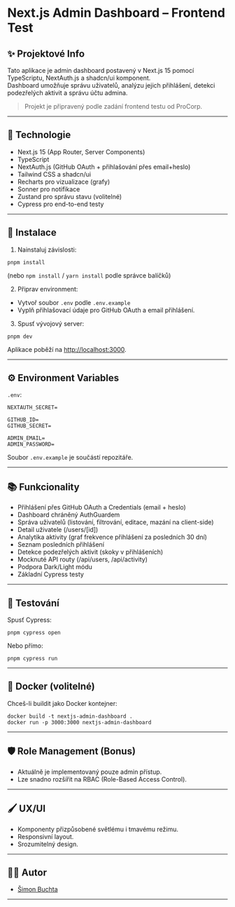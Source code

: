 # Next.js Admin Dashboard – Frontend Test

## ✨ Projektové Info
Tato aplikace je admin dashboard postavený v Next.js 15 pomocí TypeScriptu, NextAuth.js a shadcn/ui komponent.  
Dashboard umožňuje správu uživatelů, analýzu jejich přihlášení, detekci podezřelých aktivit a správu účtu admina.

> Projekt je připravený podle zadání frontend testu od ProCorp.

---

## 🔧 Technologie
- Next.js 15 (App Router, Server Components)
- TypeScript
- NextAuth.js (GitHub OAuth + přihlašování přes email+heslo)
- Tailwind CSS a shadcn/ui
- Recharts pro vizualizace (grafy)
- Sonner pro notifikace
- Zustand pro správu stavu (volitelné)
- Cypress pro end-to-end testy

---

## 🚀 Instalace

1. Nainstaluj závislosti:
```
pnpm install
```
(nebo `npm install` / `yarn install` podle správce balíčků)

2. Připrav environment:
- Vytvoř soubor `.env` podle `.env.example`
- Vyplň přihlašovací údaje pro GitHub OAuth a email přihlášení.

3. Spusť vývojový server:
```
pnpm dev
```
Aplikace poběží na [http://localhost:3000](http://localhost:3000).

---

## ⚙️ Environment Variables

`.env`:
```
NEXTAUTH_SECRET=

GITHUB_ID=
GITHUB_SECRET=

ADMIN_EMAIL=
ADMIN_PASSWORD=
```

Soubor `.env.example` je součástí repozitáře.

---

## 📚 Funkcionality

- Přihlášení přes GitHub OAuth a Credentials (email + heslo)
- Dashboard chráněný AuthGuardem
- Správa uživatelů (listování, filtrování, editace, mazání na client-side)
- Detail uživatele (/users/[id])
- Analytika aktivity (graf frekvence přihlášení za posledních 30 dní)
- Seznam posledních přihlášení
- Detekce podezřelých aktivit (skoky v přihlášeních)
- Mocknuté API routy (/api/users, /api/activity)
- Podpora Dark/Light módu
- Základní Cypress testy

---

## 🧪 Testování

Spusť Cypress:
```
pnpm cypress open
```
Nebo přímo:
```
pnpm cypress run
```

---

## 🐳 Docker (volitelné)

Chceš-li buildit jako Docker kontejner:
```
docker build -t nextjs-admin-dashboard .
docker run -p 3000:3000 nextjs-admin-dashboard
```

---

## 🛡️ Role Management (Bonus)

- Aktuálně je implementovaný pouze admin přístup.
- Lze snadno rozšířit na RBAC (Role-Based Access Control).

---

## 🖌️ UX/UI

- Komponenty přizpůsobené světlému i tmavému režimu.
- Responsivní layout.
- Srozumitelný design.

---

## 👨‍💻 Autor

- [Šimon Buchta](https://github.com/simonbuchta)

---